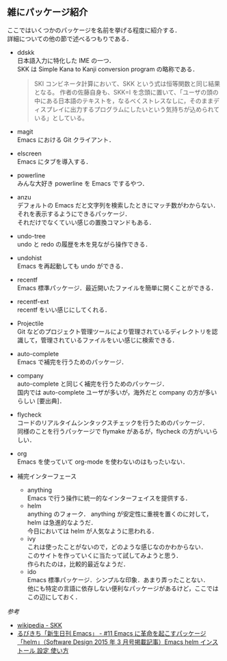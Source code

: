 ##  雑にパッケージ紹介
ここではいくつかのパッケージを名前を挙げる程度に紹介する．  
詳細についての他の節で述べるつもりである．

- ddskk  
  日本語入力に特化した IME の一つ．  
  SKK は Simple Kana to Kanji conversion program の略称である．
  
  > SKI コンビネータ計算において、SKK という式は恒等関数と同じ結果となる。
  > 作者の佐藤自身も、SKK=I を念頭に置いて、「ユーザの頭の中にある日本語のテキストを，なるべくストレスなしに，そのままディスプレイに出力するプログラムにしたいという気持ちが込められている」としている。
- magit  
  Emacs における Git クライアント．
- elscreen  
  Emacs にタブを導入する．
- powerline  
  みんな大好き powerline を Emacs でするやつ．
- anzu  
  デフォルトの Emacs だと文字列を検索したときにマッチ数がわからない．  
  それを表示するようにできるパッケージ．  
  それだけでなくていい感じの置換コマンドもある．
- undo-tree  
  undo と redo の履歴を木を見ながら操作できる．
- undohist  
  Emacs を再起動しても undo ができる．
- recentf  
  Emacs 標準パッケージ．最近開いたファイルを簡単に開くことができる．
- recentf-ext  
  recentf をいい感じにしてくれる．
- Projectile  
  Git などのプロジェクト管理ツールにより管理されているディレクトリを認識して，管理されているファイルをいい感じに検索できる．
- auto-complete  
  Emacs で補完を行うためのパッケージ．
- company  
  auto-complete と同じく補完を行うためのパッケージ．  
  国内では auto-complete ユーザが多いが，海外だと company の方が多いらしい [要出典]．
- flycheck  
  コードのリアルタイムシンタックスチェックを行うためのパッケージ．  
  同様のことを行うパッケージで flymake があるが，flycheck の方がいいらしい．
- org  
  Emacs を使っていて org-mode を使わないのはもったいない．
- 補完インターフェース 
  - anything  
    Emacs で行う操作に統一的なインターフェイスを提供する．
  - helm  
    anything のフォーク． anything が安定性に重視を置くのに対して，helm は急進的なようだ．  
    今日においては helm が人気なように思われる．
  - ivy  
    これは使ったことがないので，どのような感じなのかわからない．  
    このサイトを作っていくに当たって試してみようと思う．  
    作られたのは，比較的最近なようだ．
  - ido  
    Emacs 標準パッケージ．シンプルな印象．あまり弄ったことない．  
    他にも特定の言語に依存しない便利なパッケージがあるけど，ここではこの辺にしておく．

*参考*
- [wikipedia - SKK](https://ja.wikipedia.org/wiki/SKK)
- [るびきち「新生日刊 Emacs」 - #11 Emacs に革命を起こすパッケージ「helm」（Software Design 2015 年 3 月号掲載記事）Emacs helm インストール 設定 使い方](http://emacs.rubikitch.com/sd1503-helm/)
